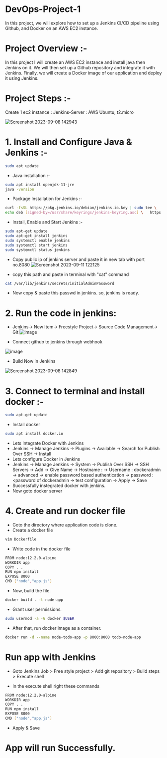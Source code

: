 # DevOps-Project-1
In this project, we will explore how to set up a Jenkins CI/CD pipeline using Github, and Docker on an AWS EC2 instance.
# Project Overview :-
In this project I will create an AWS EC2 instance and install java then Jenkins on it. We will then set up a Github repository and integrate it with Jenkins. Finally, we will create a Docker image of our application and deploy it using Jenkins.
# Project Steps :-
Create 1 ec2 instance :
Jenkins-Server : AWS Ubuntu, t2.micro

![Screenshot 2023-09-08 142943](https://github.com/saaimazam/DevOps-Project-1/assets/125339535/fe454880-e9d2-4792-933f-b8b5e9b0025d)

# 1. Install and Configure Java & Jenkins :-
```bash
sudo apt update
```
- Java installation :-
```bash
sudo apt install openjdk-11-jre
java -version
```

- Package Installation for Jenkins :-
```bash
curl -fsSL https://pkg.jenkins.io/debian/jenkins.io.key | sudo tee \   /usr/share/keyrings/jenkins-keyring.asc > /dev/null 
echo deb [signed-by=/usr/share/keyrings/jenkins-keyring.asc] \   https://pkg.jenkins.io/debian binary/ | sudo tee \   /etc/apt/sources.list.d/jenkins.list > /dev/null
```
- Install, Enable and Start Jenkins :-
```bash
sudo apt-get update 
sudo apt-get install jenkins
sudo systemctl enable jenkins
sudo systemctl start jenkins
sudo systemctl status jenkins
```
- Copy public ip of jenkins server and paste it in new tab with port no.8080
![Screenshot 2023-09-11 122125](https://github.com/saaimazam/DevOps-Project-1/assets/125339535/166f51e3-426b-4ca9-9840-19b65e3c3be5)

- copy this path and paste in terminal with "cat" command
```bash
cat /var/lib/jenkins/secrets/initialAdminPassword
```
- Now copy & paste this passwd in jenkins. so, jenkins is ready.

# 2. Run the code in jenkins:
- Jenkins-> New Item-> Freestyle Project-> Source Code Management-> Git
![image](https://github.com/saaimazam/DevOps-Project-1/assets/125339535/8f290ed2-a0bb-4d94-a60b-6b3dbea0de06)


- Connect github to jenkins through webhook

![image](https://github.com/saaimazam/DevOps-Project-1/assets/125339535/504d78c0-7637-4b40-900a-b14615bb8a95)

- Build Now in Jenkins

![Screenshot 2023-09-08 142849](https://github.com/saaimazam/DevOps-Project-1/assets/125339535/a02690bc-91ef-472c-afe4-cb9be6681f43)

# 3. Connect to terminal and install docker :-

```bash
sudo apt-get update
```
- Install docker
```bash
sudo apt install docker.io
```
- Lets Integrate Docker with Jenkins
- Jenkins -> Manage Jenkins -> Plugins -> Available -> Search for Publish Over SSH -> Install
- Lets configure Docker in Jenkins
- Jenkins -> Manage Jenkins -> System -> Publish Over SSH -> SSH Servers -> Add -> Give Name -> Hostname : -> Username : dockeradmin -> advanced -> enable password based authentication -> password : <password of dockeradmin -> test configuration -> Apply -> Save
- Successfully instegrated docker with jenkins.
- Now goto docker server

# 4. Create and run docker file
- Goto the directory where application code is clone.
- Create a docker file
```bash
vim Dockerfile
```
- Write code in the docker file
```bash
FROM node:12.2.0-alpine
WORKDIR app
COPY . .
RUN npm install
EXPOSE 8000
CMD ["node","app.js"]
```

- Now, build the file.
```bash
docker build . -t node-app
```
- Grant user permissions.
```bash
sudo usermod -a -G docker $USER
```
- After that, run docker image as a container.
```bash
docker run -d --name node-todo-app -p 8000:8000 todo-node-app
```

# Run app with Jenkins
- Goto Jenkins Job > Free style project > Add git repository > Build steps > Execute shell

- In the execute shell right these commands 
```bash
FROM node:12.2.0-alpine
WORKDIR app
COPY . .
RUN npm install
EXPOSE 8000
CMD ["node","app.js"]
```

- Apply & Save

# App will run Successfully. 
